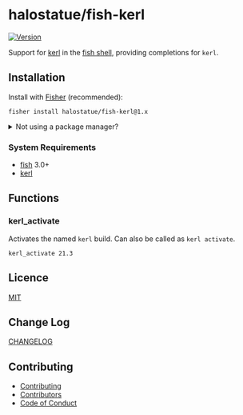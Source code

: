 # halostatue/fish-kerl

[![Version][]](https://github.com/halostatue/fish-kerl/releases)

Support for [kerl][] in the [fish shell][], providing completions for `kerl`.

## Installation

Install with [Fisher][] (recommended):

```fish
fisher install halostatue/fish-kerl@1.x
```

<details>
<summary>Not using a package manager?</summary>

---

Copy `functions/*.fish`, `conf.d/*.fish`, and `completions/*.fish` to your
fish configuration directory preserving the directory structure.

</details>

### System Requirements

- [fish][] 3.0+
- [kerl][]

## Functions

### kerl_activate

Activates the named `kerl` build. Can also be called as `kerl activate`.

```shell
kerl_activate 21.3
```

## Licence

[MIT](./LICENCE.md)

## Change Log

[CHANGELOG](./CHANGELOG.md)

## Contributing

- [Contributing](./CONTRIBUTING.md)
- [Contributors](./CONTRIBUTORS.md)
- [Code of Conduct](./CODE_OF_CONDUCT.md)

[fish shell]: https://fishshell.com 'friendly interactive shell'
[version]: https://img.shields.io/github/tag/halostatue/fish-kerl.svg?label=Version
[fisher]: https://github.com/jorgebucaran/fisher
[fish]: https://github.com/fish-shell/fish-shell
[halostatue/fish-utils]: https://github.com/halostatue/fish-utils
[kerl]: https://github.com/kerl/kerl
